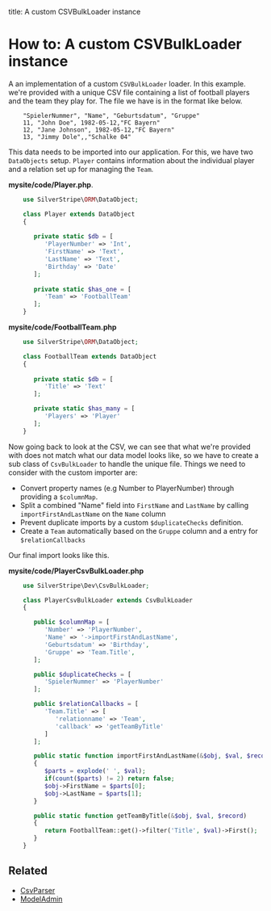 title: A custom CSVBulkLoader instance

# How to: A custom CSVBulkLoader instance

A an implementation of a custom `CSVBulkLoader` loader. In this example. we're provided with a unique CSV file 
containing a list of football players and the team they play for. The file we have is in the format like below.
```
    "SpielerNummer", "Name", "Geburtsdatum", "Gruppe"
    11, "John Doe", 1982-05-12,"FC Bayern"
    12, "Jane Johnson", 1982-05-12,"FC Bayern"
    13, "Jimmy Dole",,"Schalke 04"
```
This data needs to be imported into our application. For this, we have two `DataObjects` setup. `Player` contains 
information about the individual player and a relation set up for managing the `Team`. 

 **mysite/code/Player.php**.


```php
    use SilverStripe\ORM\DataObject;

    class Player extends DataObject 
    {
    
       private static $db = [
          'PlayerNumber' => 'Int',
          'FirstName' => 'Text',
          'LastName' => 'Text',
          'Birthday' => 'Date'
       ];
     
       private static $has_one = [
          'Team' => 'FootballTeam'
       ];
    }

```

**mysite/code/FootballTeam.php**


```php
    use SilverStripe\ORM\DataObject;

    class FootballTeam extends DataObject 
    {
       
       private static $db = [
          'Title' => 'Text'
       ];

       private static $has_many = [
          'Players' => 'Player'
       ];
    }

```

Now going back to look at the CSV, we can see that what we're provided with does not match what our data model looks 
like, so we have to create a sub class of `CsvBulkLoader` to handle the unique file. Things we need to consider with
the custom importer are:

*  Convert property names (e.g Number to PlayerNumber) through providing a `$columnMap`.
*  Split a combined "Name" field into `FirstName` and `LastName` by calling `importFirstAndLastName` on the `Name` 
column
*  Prevent duplicate imports by a custom `$duplicateChecks` definition.
*  Create a `Team` automatically based on the `Gruppe` column and a entry for `$relationCallbacks`

Our final import looks like this.

**mysite/code/PlayerCsvBulkLoader.php**


```php
    use SilverStripe\Dev\CsvBulkLoader;

    class PlayerCsvBulkLoader extends CsvBulkLoader 
    {

       public $columnMap = [
          'Number' => 'PlayerNumber',
          'Name' => '->importFirstAndLastName',
          'Geburtsdatum' => 'Birthday',
          'Gruppe' => 'Team.Title',
       ];

       public $duplicateChecks = [
          'SpielerNummer' => 'PlayerNumber'
       ];

       public $relationCallbacks = [
          'Team.Title' => [
             'relationname' => 'Team',
             'callback' => 'getTeamByTitle'
          ]
       ];

       public static function importFirstAndLastName(&$obj, $val, $record) 
       {
          $parts = explode(' ', $val);
          if(count($parts) != 2) return false;
          $obj->FirstName = $parts[0];
          $obj->LastName = $parts[1];
       }

       public static function getTeamByTitle(&$obj, $val, $record) 
       {
          return FootballTeam::get()->filter('Title', $val)->First();
       }
    }

```

## Related

*  [CsvParser](api:SilverStripe\Dev\CsvParser)
*  [ModelAdmin](api:SilverStripe\Admin\ModelAdmin)
